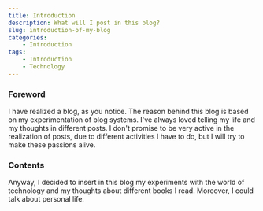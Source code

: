 ```yaml
---
title: Introduction 
description: What will I post in this blog?
slug: introduction-of-my-blog
categories:
    - Introduction
tags:
    - Introduction
    - Technology
---
```


### Foreword

I have realized a blog, as you notice. The reason behind this blog is based on my experimentation of blog systems. I've always loved telling my life and my thoughts in different posts. I don't promise to be very active in the realization of posts, due to different activities I have to do, but I will try to make these passions alive.

### Contents

Anyway, I decided to insert in this blog my experiments with the world of technology and my thoughts about different books I read. 
Moreover, I could talk about personal life.

